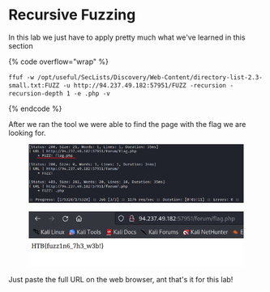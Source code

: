 # Recursive Fuzzing

In this lab we just have to apply pretty much what we've learned in this section



{% code overflow="wrap" %}
```shell
ffuf -w /opt/useful/SecLists/Discovery/Web-Content/directory-list-2.3-small.txt:FUZZ -u http://94.237.49.182:57951/FUZZ -recursion -recursion-depth 1 -e .php -v
```
{% endcode %}

After we ran the tool we were able to find the page with the flag we are looking for.

<figure><img src="../../../.gitbook/assets/image.png" alt=""><figcaption></figcaption></figure>

<figure><img src="../../../.gitbook/assets/image (1).png" alt=""><figcaption></figcaption></figure>

Just paste the full URL on the web browser, ant that's it for this lab!
